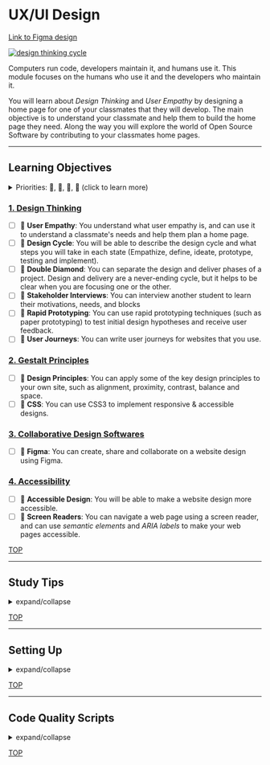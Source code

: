# UX/UI Design
[Link to Figma design](https://www.figma.com/file/ApdbW5XodVUP0czWfqaPx9/Untitled?type=design&node-id=1-4&mode=design&t=QrfSDwQKPLhZD0TS-0)

[![design thinking cycle](./assets/design-thinking-cycle.jpeg)](https://www.maqe.com/insight/the-design-thinking-process-how-does-it-work/)

Computers run code, developers maintain it, and humans use it. This module
focuses on the humans who use it and the developers who maintain it.

You will learn about _Design Thinking_ and _User Empathy_ by designing a home
page for one of your classmates that they will develop. The main objective is to
understand your classmate and help them to build the home page they need. Along
the way you will explore the world of Open Source Software by contributing to
your classmates home pages.

---

## Learning Objectives

<details>
<summary>Priorities: 🥚, 🐣, 🐥, 🐔 (click to learn more)</summary>
<br>

There is a lot to learn in this repository. If you can't master all the material
at once, that's expected! Anything you don't master now will always be waiting
for you to review when you need it. These 4 emoji's will help you prioritize
your study time and to measure your progress:

- 🥚: Understanding this material is required, it covers the base skills you'll
  need for this module and the next. You do not need to finish all of them but
  should feel comfortable that you could with enough time.
- 🐣: You have started all of these exercises and feel you could complete them
  all if you just had more time. It may not be easy for you but with effort you
  can make it through.
- 🐥: You have studied the examples and started some exercises if you had time.
  You should have a big-picture understanding of these concepts/skills, but may
  not be confident completing the exercises.
- 🐔: These concepts or skills are not necessary but are related to this module.
  If you are finished with 🥚, 🐣 and 🐥 you can use the 🐔 exercises to push
  yourself without getting distracted from the module's main objectives.

---

</details>

### [1. Design Thinking](./1-design-thinking)

- [ ] 🥚 **User Empathy**: You understand what user empathy is, and can use it
      to understand a classmate's needs and help them plan a home page.
- [ ] 🥚 **Design Cycle**: You will be able to describe the design cycle and
      what steps you will take in each state (Empathize, define, ideate,
      prototype, testing and implement).
- [ ] 🥚 **Double Diamond**: You can separate the design and deliver phases of a
      project. Design and delivery are a never-ending cycle, but it helps to be
      clear when you are focusing one or the other.
- [ ] 🥚 **Stakeholder Interviews**: You can interview another student to learn
      their motivations, needs, and blocks
- [ ] 🥚 **Rapid Prototyping**: You can use rapid prototyping techniques (such
      as paper prototyping) to test initial design hypotheses and receive user
      feedback.
- [ ] 🥚 **User Journeys**: You can write user journeys for websites that you
      use.

### [2. Gestalt Principles](./2-gestalt-principles)

- [ ] 🥚 **Design Principles**: You can apply some of the key design principles
      to your own site, such as alignment, proximity, contrast, balance and
      space.
- [ ] 🐣 **CSS**: You can use CSS3 to implement responsive & accessible designs.

### [3. Collaborative Design Softwares](./3-collaborative-design-softwares)

- [ ] 🥚 **Figma**: You can create, share and collaborate on a website design
      using Figma.

### [4. Accessibility](./4-accessibility)

- [ ] 🥚 **Accessible Design**: You will be able to make a website design more
      accessible.
- [ ] 🐣 **Screen Readers**: You can navigate a web page using a screen reader,
      and can use _semantic elements_ and _ARIA labels_ to make your web pages
      accessible.

[TOP](#ux-ui-design)

---

## Study Tips

<details>
<summary>expand/collapse</summary>
<br>

- Don't rush, understand! Programming is hard.
  - The examples and exercises will still be there to study later.
  - It's better to fail tests slowly and learn from your mistakes than to pass
    tests quickly and not understand why.
- Don't skip the examples! Understanding and experimenting with working code is
  a very effective way to learn programming.
- Write lots of comments in the examples and exercises. The code in this
  repository is yours to study, modify and re-use in projects.
- Practice
  [Pair Programming](https://home.hackyourfuture.be/students/study-tips/pair-programming):
  two people, one computer.
- Take a look through the
  [Learning From Code](https://home.hackyourfuture.be/students/study-tips/learning-from-code)
  guide for more study tips

### Study Board

Creating a project board on your GitHub account for tracking your study at HYF
can help you keep track of everything you're learning. You can create the board
at this link: `https://github.com/your_user_name?tab=projects`.

These 4 columns may be helpful:

- **todo**: material you have not studied yet
- **studying**: material you are currently studying
- **to review**: material you want to review again in the future
- **learned**: material you know well enough that you could help your classmates
  learn it

</details>

[TOP](#ux-ui-design)

---

## Setting Up

<details>
<summary>expand/collapse</summary>
<br>
  
> You will need
> [NPM](https://docs.npmjs.com/downloading-and-installing-node-js-and-npm)
> installed on your computer to study this material

1. Clone this repository:
   - using SSH:
     `git clone --depth 1 git@github.com:HackYourFutureBelgium/ux-ui-design.git`
2. navigate to the cloned repository
   - `cd ux-ui-design`
3. Install dependencies:
   - `npm install`

> It's highly recommended that you use either Linux or Mac. If you have a
> Windows computer you can either dual-boot your computer or install a virtual
> machine.

</details>

[TOP](#ux-ui-design)

---

## Code Quality Scripts

<details>
<summary>expand/collapse</summary>
<br>

This repository comes with some scripts to check the quality of this code. You
can run these scripts to check the code provided by HYF, and to check the code
you write when experiment with the examples and complete the exercises.

### `npm run format`

This script will format all of the code in this repository making sure that all
the indentations are correct, the code is easy to read, and letting you know if
there are any syntax errors.

### `npm run format:check`

Checks the formatting of all files in the repository and throws an error if any
files are not well-formatted.

### `npm run spell-check`

This script will check all of the files in your repository for spelling
mistakes. Spelling is not just a detail, is important! Good spelling helps
others read and understand your programs with less effort.

`spell-check` is not so clever though, it doesn't have _all_ possible words in
it's dictionary and it won't know if you _wanted_ to spell a word incorrectly.
If you think one of it's "Unknown word"s is not a problem, you can either ignore
the suggestion or add the word to the `"words": [ ... ],` list in
[.cspell.json](./.cspell.json).

### `npm run lint:md`

This script will [lint](https://en.wikipedia.org/wiki/Lint_%28software%29) all
the Markdown files in this repository, checking for syntax mistakes and other
bad practices. Fixing linting errors will help you learn to write better code by
pointing out your mistakes _before_ they cause problems in your program.

Some linting errors will take some practice to understand and fix, but it will
be a good use of time.

### `npm run lint:ls` & `npm run lint:css`

This script will [lint](https://en.wikipedia.org/wiki/Lint_%28software%29) the
names of all files and folders in the project to check that they follow the
project naming convention
([kebab-case](https://betterprogramming.pub/string-case-styles-camel-pascal-snake-and-kebab-case-981407998841)).

### `npm run validate:html`

This script will
[validate](https://webplatform.github.io/docs/guides/html_validation/) the HTML
in this repsitory using
[html-validate](https://gitlab.com/html-validate/html-validate).

</details>

[TOP](#ux-ui-design)
